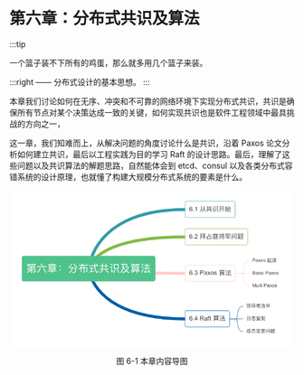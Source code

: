 # 第六章：分布式共识及算法

:::tip <a/>

一个篮子装不下所有的鸡蛋，那么就多用几个篮子来装。

:::right
—— 分布式设计的基本思想。
:::

本章我们讨论如何在无序、冲突和不可靠的网络环境下实现分布式共识，共识是确保所有节点对某个决策达成一致的关键，如何实现共识也是软件工程领域中最具挑战的方向之一，

这一章，我们知难而上，从解决问题的角度讨论什么是共识，沿着 Paxos 论文分析如何建立共识，最后以工程实践为目的学习 Raft 的设计思路。最后，理解了这些问题以及共识算法的解题思路，自然能体会到 etcd、consul 以及各类分布式容错系统的设计原理，也就懂了构建大规模分布式系统的要素是什么。

<div  align="center">
	<img src="../assets/consensus-summary.png" width = "500"  align=center />
	<p>图 6-1 本章内容导图</p>
</div>

